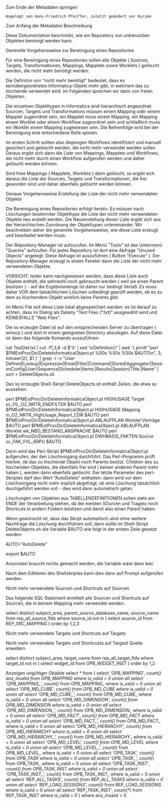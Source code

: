 
Zum Ende der Metadaten springen

    Angelegt von Hans-Friedrich Pfeiffer, zuletzt geändert vor Kurzem

Zum Anfang der Metadaten
Beschreibung

Diese Dokumentation beschreibt, wie ein Repository von unbenutzten Objekten bereinigt werden kann.


Generelle Vorgehensweise zur Bereinigung eines Repositories

Für eine Bereinigung eines Repositories sollen alle Objekte ( Sources, Targets, Transformationen, Mappings, Mapplets sowie Worklets ) gelöscht werden, die nicht mehr benötigt werden.

Die Definiton von "nicht mehr benötigt" bedeutet, dass es keinübergeordnetes Informatica-Objekt mehr gibt, in welchem das zu löschende verwendet wird. Im Folgenden sprechen wir dann von freien Objekten.


Die einzelnen Objekttypen in Informatica sind hierarchisch angeordnet: Sourcen, Targets und Transformations müssen einem Mapping oder einem Mapplet zugeordnet sein, ein Mapplet muss einem Mapping, ein Mapping einem Worklet oder einem Workflow zugeordnet sein und schließlich muss ein Worklet einem Mapping zugewiesen sein. Die Reihenfolge wird bei der Bereinigung eine entscheidene Rolle spielen.

Im ersten Schritt sollten also diejenigen Workflows identifiziert und manuell gesichert und gelöscht werden, die nicht mehr verwendet werden sollen. Daraus ergibt sich dann die Liste von Mappings, Mapplets und Workflows, die nicht mehr durch einen Workflow aufgerufen werden und daher gelöscht werden können.

Sind freie Mappings ( Mapplets, Worklets ) dann gelöscht, so ergibt sich daraus die Liste der Sourcen, Targets und Transformationen, die frei geworden sind und daher ebenfalls gelöscht werden können.


Genaue Vorgehensweise
Erstellung der Liste der nicht mehr verwendeten Objekte

Die Bereinigung eines Repositories erfolgt iterativ. Es müssen nach Löschungen bestimmter Objekttype die Liste der nicht mehr verwendeten Objekte neu erstellt werden. Die Neuserstellung dieser Liste ergibt sich aus der hierarchischen Zuordnung der Objekttypen untereinander. Wir beschreiben daher die generelle Vorgehensweise, wie diese Liste erzeugt und bearbeitet werden muss:

Der Repository-Manager ist aufzurufen. Im Menü "Tools" ist das Untermenü "Queries" aufzrufen. Für jedes Repository ist dort eine Abfrage "Unused Objects" angelegt. Diese Abfrage ist auszuführen ( Button "Execute" ). Der Repository-Manager erzeugt in einem Fenster dann die Liste der nicht mehr verwendeten Objekte.

VORSICHT: leider kann nachgewiesen werden, dass diese Liste auch Objekte enthält, die sehrwohl noch gebraucht werden ( weil sie einen Parent besitzen ) - auf die Ergebnismenge ist daher nur bedingt Verlaß. Es muss daher VOR dem tatsächlichem Löschen unbedingt geprüft werden, ob es zu dem zu löschendem Objekt wirklich keine Parents gibt.

Im Menü File soll diese Liste lokal abgespeichert werden: es ist darauf zu achten, dass im Dialog als Dateity "Text Files (*.txt)" ausgewählt wird und KEINESFALLS "Web Files".

Die so erzeugte Datei ist auf den entsprechenden Server zu übertragen ( winscp ) und dort in einem geeigneten Directory abzulegen. Auf diese Datei ist dann das folgende Komando auszuführen:

cat TestDel.txt | cut -f1,3,8 -d $'\t' | sed 's/Definition//' | awk '{ printf "perl $PMExtProcDir/DeleteInformaticaObject.pl %50s %50s %50s $AUTO\n", $3, tolower($2), $1 }' | grep -i -v "User Defined\|Lookup\|Expression\|Email\|Filter\|Command\|Stored\|Aggregator\|SessionConfig\|User\|Sequence\|Scheduler\|items:\|Results\|Session\|Title:\|Name" | sort > DeleteObjects.sh


Das so erzeugte Shell-Skript DeleteObjects.sh enthält Zeilen, die etwa so aussehen:

perl $PMExtProcDir/DeleteInformaticaObject.pl HIGHUSAGE Target sc_FIL_O2_NRTR_ENDFILTER $AUTO
perl $PMExtProcDir/DeleteInformaticaObject.pl HIGHUSAGE Mapping m_O2_NRTR_HighUsage_Report_CDR $AUTO
perl $PMExtProcDir/DeleteInformaticaObject.pl ABLAUFPLAN Worklet Verträge $AUTO
perl $PMExtProcDir/DeleteInformaticaObject.pl ABLAUFPLAN Worklet wk_NBO_BESTAND_ANSPRACHE $AUTO
perl $PMExtProcDir/DeleteInformaticaObject.pl DWHBASIS_FAKTEN Source sc_FAK_VVL_ARPU $AUTO

Darin wird das Perl-Skript $PMExtProcDir/DeleteInformaticaObject.pl aufgerufen, der den Löschvorgang durchführt. Das Perl-Programm prüft hierbei, ob das zu löschende Objekt noch Parents besitzt. Children des zu löschenden Objektes, die ebenfalls frei sind ( keinen anderen Parent mehr haben ), werden dann ebenfalls gelöscht. Der letzte Parameter des perl-Skriptes darf den Wert "AutoDelete" enthalten: dann wird vor dem Löschvoirgang nicht mehr explizit abgefragt, ob eine Löschung tatsächlich durchgeführt werden soll - dies wird dann automatisch getan.

Löschungen von Objekten aus TABELLENDEFINITIONEN solten stets am ENDE der Verarbeitung stehen, da die meisten SOurcen und Tragets noch Shortcuts in andern Foldern besitzen und damit also einen Parent haben.

Wenn gewünscht ist, dass das Skript automatisch uind ohne weitere Nachfrage die Löschung durchführen soll, dann sollte im Shell-Skript DeleteObjects.sh  die Variable $AUTO wie folgt in der ersten Zeile gesetzt werden:

AUTO="AutoDelete"

export $AUTO

Ansonsten braucht nichts gemacht werden, die Variable wäre dann leer.


Nach dem Editieren des Shellskriptes kann dies dann auf Prompt aufgerufen werden.






Nicht mehr verwendete Sourcen und Shortcuts auf Sourcen

Das folgende SQL-Statement ermittelt alle Sourcen und Shortcuts auf Sourcen, die in keinem Mapping mehr verwendet werden.

select distinct subject_area, parent_source_database_name, source_name  from rep_all_source_flds
where source_id not in
(
   select source_id from REP_SRC_MAPPING
)
order by 1,2,3

Nicht mehr verwendete Targets und Shortcuts auf Targets




Nicht mehr verwendete Targets und Shortcusta auf Targest  Quelle erweitern

select distinct subject_area, target_name  from rep_all_target_flds
where target_id not in
(
   select widget_id from OPB_WIDGET_INST
)
order by 1,2

Anzeigen ungültiger Objekte
select * from
(
select 'OPB_MAPPING', count(*) anz_invalid from OPB_MAPPING where is_valid = 0 union all
select 'OPB_MAPPING_', count(*) from OPB_MAPPING_ where is_valid = 0 union all
select 'OPB_MD_CUBE', count(*) from OPB_MD_CUBE where is_valid = 0 union all
select 'OPB_MD_CUBE_', count(*) from OPB_MD_CUBE_ where is_valid = 0 union all
select 'OPB_MD_DIMENSION', count(*) from OPB_MD_DIMENSION where is_valid = 0 union all
select 'OPB_MD_DIMENSION_', count(*) from OPB_MD_DIMENSION_ where is_valid = 0 union all
select 'OPB_MD_FACT', count(*) from OPB_MD_FACT where is_valid = 0 union all
select 'OPB_MD_FACT_', count(*) from OPB_MD_FACT_ where is_valid = 0 union all
select 'OPB_MD_HIERARCHY', count(*) from OPB_MD_HIERARCHY where is_valid = 0 union all
select 'OPB_MD_HIERARCHY_', count(*) from OPB_MD_HIERARCHY_ where is_valid = 0 union all
select 'OPB_MD_LEVEL', count(*) from OPB_MD_LEVEL where is_valid = 0 union all
select 'OPB_MD_LEVEL_', count(*) from OPB_MD_LEVEL_ where is_valid = 0 union all
select 'OPB_TASK', count(*) from OPB_TASK where is_valid = 0 union all
select 'OPB_TASK_', count(*) from OPB_TASK_ where is_valid = 0 union all
select 'OPB_TASK_INST', count(*) from OPB_TASK_INST where is_valid = 0 union all
select 'OPB_TASK_INST_', count(*) from OPB_TASK_INST_ where is_valid = 0 union all
select 'REP_ALL_TASKS', count(*) from REP_ALL_TASKS where is_valid = 0 union all
select 'REP_LOAD_SESSIONS', count(*) from REP_LOAD_SESSIONS where is_valid = 0 union all
select 'REP_TASK_INST', count(*) from REP_TASK_INST where is_valid = 0
)
where anz_invalid > 0 
